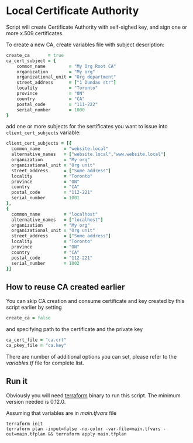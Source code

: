 # Local Certificate Authority

Script will create Certificate Authority with self-sighed key, and sign one or more x.509 certificates.

To create a new CA, create variables file with subject description:

```RUBY
create_ca       = true
ca_cert_subject = {
    common_name         = "My Org Root CA"
    organization        = "My org"
    organizational_unit = "Org department"
    street_address      = ["1 Dundas str"]
    locality            = "Toronto"
    province            = "ON"
    country             = "CA"
    postal_code         = "111-222"
    serial_number       = 1000
}
```

add one or more subjects for the sertificates you want to issue into `client_cert_subjects` variable:

```RUBY
client_cert_subjects = [{
  common_name         = "website.local"
  alternative_names   = ["website.local","www.website.local"]
  organization        = "My org"
  organizational_unit = "Org unit"
  street_address      = ["Some address"]
  locality            = "Toronto"
  province            = "ON"
  country             = "CA"
  postal_code         = "112-221"
  serial_number       = 1001
},
{
  common_name         = "localhost"
  alternative_names   = ["localhost"]
  organization        = "My org"
  organizational_unit = "Org unit"
  street_address      = ["Some address"]
  locality            = "Toronto"
  province            = "ON"
  country             = "CA"
  postal_code         = "112-221"
  serial_number       = 1002
}]
```

## How to reuse CA created earlier

You can skip CA creation and consume certificate and key created by this script earlier by setting

```RUBY
create_ca = false
```

and specifying path to the certificate and the private key

```RUBY
ca_cert_file = "ca.crt"
ca_pkey_file = "ca.key"
```

There are number of additional options you can set, please refer to the *variables.tf* file for complete list.

## Run it

Obviously you will need [terraform](https://www.terraform.io/downloads.html) binary to run this script. The minimum version needed is 0.12.0.

Assuming that variables are in *main.tfvars* file

```
terraform init
terraform plan -input=false -no-color -var-file=main.tfvars -out=main.tfplan && terraform apply main.tfplan
```
